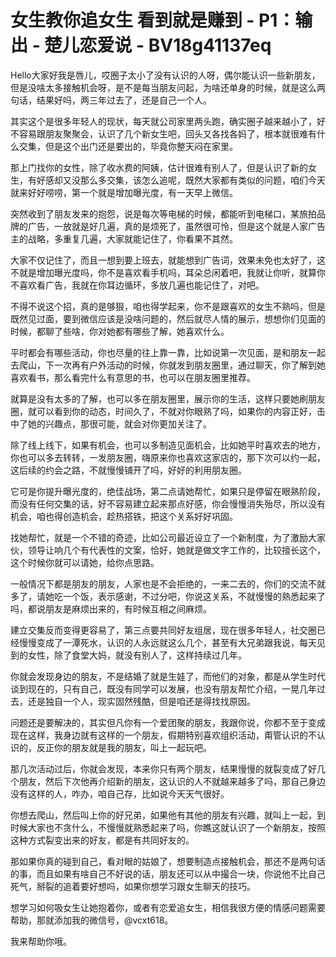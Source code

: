 # 女生教你追女生 看到就是赚到 - P1：输出 - 楚儿恋爱说 - BV18g41137eq

Hello大家好我是唇儿，哎圈子太小了没有认识的人呀，偶尔能认识一些新朋友，但是没啥太多接触机会呀，是不是每当朋友问起，为啥还单身的时候，就是这么两句话，结果好吗，两三年过去了，还是自己一个人。

其实这个是很多年轻人的现状，每天就公司家里两头跑，确实圈子越来越小了，好不容易跟朋友聚聚会，认识了几个新女生吧，回头又各找各妈了，根本就很难有什么交集，但是这个出门还是要出的，毕竟你整天闷在家里。

那上门找你的女性，除了收水费的阿姨，估计很难有别人了，但是认识了新的女生，有好感却又没那么多交集，该怎么追呢，既然大家都有类似的问题，咱们今天就来好好唠唠，第一个就是增加曝光度，有一天早上微信。

突然收到了朋友发来的抱怨，说是每次等电梯的时候，都能听到电梯口，某旅拍品牌的广告，一放就是好几遍，真的是烦死了，虽然很可怜，但是这个就是人家广告主的战略，多重复几遍，大家就能记住了，你看果不其然。

大家不仅记住了，而且一想到要上班去，就能想到广告词，效果未免也太好了，这不就是增加曝光度吗，你不是喜欢看手机吗，耳朵总闲着吧，我就让你听，就算你不喜欢看广告，我就在你耳边循环，多放几遍也能记住了，对吧。

不得不说这个招，真的是够狠，咱也得学起来，你不是跟喜欢的女生不熟吗，但是既然见过面，要到微信应该是没啥问题的，然后就尽人情的展示，想想你们见面的时候，都聊了些啥，你对她都有哪些了解，她喜欢什么。

平时都会有哪些活动，你也尽量的往上靠一靠，比如说第一次见面，是和朋友一起去爬山，下一次再有户外活动的时候，你就发到朋友圈里，通过聊天，你了解到她喜欢看书，那么看完什么有意思的书，也可以在朋友圈里推荐。

就算是没有太多的了解，也可以多在朋友圈里，展示你的生活，这样只要她刷朋友圈，就可以看到你的动态，时间久了，不就对你眼熟了吗，如果你的内容正好，击中了她的兴趣点，那很可能，就会对你更加关注了。

除了线上线下，如果有机会，也可以多制造见面机会，比如她平时喜欢去的地方，你也可以多去转转，一发朋友圈，嗨原来你也喜欢这家店的，那下次可以约一起，这后续的约会之路，不就慢慢铺开了吗，好好的利用朋友圈。

它可是你提升曝光度的，绝佳战场，第二点请她帮忙，如果只是停留在眼熟阶段，而没有任何交集的话，好不容易建立起来那点好感，你会慢慢消失殆尽，所以没有机会，咱也得创造机会，趁热搭铁，把这个关系好好巩固。

找她帮忙，就是一个不错的奇迹，比如公司最近设立了一个新制度，为了激励大家伙，领导让响几个有代表性的文案，恰好，她就是做文字工作的，比较擅长这个，这个时候你就可以请她，给你点思路。

一般情况下都是朋友的朋友，人家也是不会拒绝的，一来二去的，你们的交流不就多了，请她吃一个饭，表示感谢，不过分吧，你说这关系，不就慢慢的熟悉起来了吗，都说朋友是麻烦出来的，有时候互相之间麻烦。

建立交集反而变得更容易了，第三点要共同好友组居，现在很多年轻人，社交圈已经慢慢变成了一潭死水，认识的人永远就这么几个，甚至有大兄弟跟我说，每天见到的女性，除了食堂大妈，就没有别人了，这样持续过几年。

你就会发现身边的朋友，不是结婚了就是生娃了，而他们的对象，都是从学生时代谈到现在的，只有自己，既没有同学可以发展，也没有朋友帮忙介绍，一晃几年过去，还是独自一个人，现实固然残酷，但是咱还是得找找原因。

问题还是要解决的，其实但凡你有一个爱团聚的朋友，我跟你说，你都不至于变成现在这样，我身边就有这样的一个朋友，假期特别喜欢组织活动，甭管认识的不认识的，反正你的朋友就是我的朋友，叫上一起玩吧。

那几次活动过后，你就会发现，本来你只有两个朋友，结果慢慢的就裂变成了好几个朋友，然后下次他再介绍新的朋友，这认识的人不就越来越多了吗，那自己身边没有这样的人，咋办，咱自己存，比如说今天天气很好。

你想去爬山，然后叫上你的好兄弟，如果他有其他的朋友有兴趣，就叫上一起，到时候大家也不贪什么，不慢慢就熟悉起来了吗，你瞧这就认识了一个新朋友，按照这种方式裂变出来的好友，都是有共同好友的。

那如果你真的碰到自己，看对眼的姑娘了，想要制造点接触机会，那还不是两句话的事，而且如果有啥自己不好说的话，朋友还可以从中撮合一块，你说他不比自己死气，掰裂的追着要好想吗，如果你想学习跟女生聊天的技巧。

想学习如何吸女生让她抱着你，或者有恋爱追女生，相信我很方便的情感问题需要帮助，那就添加我的微信号，@vcxt618。

我来帮助你哦。